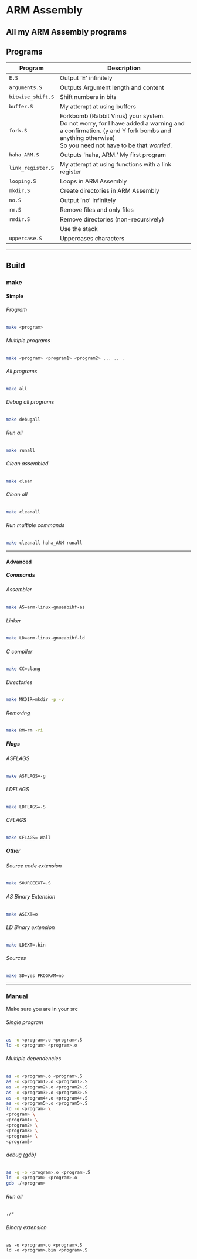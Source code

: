 # ARM Assembly
All my ARM Assembly programs
---
## Programs
<table>
<thead>
	<tr>
		<th>Program</th>
		<th>Description</th>
	</tr>
</thead>
<tbody>
	<tr>
		<td>
			<code>E.S</code>
		</td>
    		<td>Output 'E' infinitely</td>
	</tr>
	<tr>
		<td>
			<code>arguments.S</code>
		</td>
		<td>Outputs Argument length and content</td>
	</tr>
	<tr>
		<td>
			<code>bitwise_shift.S</code>
		</td>
		<td>Shift numbers in bits</td>
	</tr>
	<tr>
		<td>
			<code>buffer.S</code>
		</td>
		<td>My attempt at using buffers</td>
	</tr>
	<tr>
		<td>
			<code>fork.S</code>
		</td>
		<td>
			Forkbomb (Rabbit Virus) your system.<br>Do not worry, for I have added a warning and a confirmation. (y and Y fork bombs and anything otherwise)<br> So you need not have to be that <em>worried</em>.
		</td>
	</tr>
	<tr>
		<td>
			<code>haha_ARM.S</code>
		</td>
		<td>Outputs 'haha, ARM.' My first program</td>
	</tr>
	<tr>
		<td>
			<code>link_register.S</code>
		</td>
		<td>My attempt at using functions with a link register</td>
	</tr>
	<tr>
		<td>
			<code>looping.S</code>
		</td>
    		<td>Loops in ARM Assembly</td>
	</tr>
	<tr>
		<td>
			<code>mkdir.S</code>
		</td>
    		<td>Create directories in ARM Assembly</td>
	</tr>
	<tr>
		<td>
			<code>no.S</code>
		</td>
		<td>Output 'no' infinitely</td>
	</tr>
	<tr>
		<td>
			<code>rm.S</code>
		</td>
		<td>Remove files and only files</td>
	</tr>
	<tr>
		<td>
			<code>rmdir.S</code>
		</td>
		<td>Remove directories (non-recursively)</td>
	</tr>
	<tr>
		<td>
			<codestack.S</code>
		</td>
		<td>Use the stack</td>
	</tr>
	<tr>
		<td>
			<code>uppercase.S</code>
		</td>
		<td>Uppercases characters</td>
	</tr>
</tbody>
</table>

---
## Build
### make
#### Simple
###### Program
```bash
make <program>
```

###### Multiple programs
```bash
make <program> <program1> <program2> ... .. .
```

###### All programs
```bash
make all
```

###### Debug all programs
```bash
make debugall
```

###### Run all
```bash
make runall
```

###### Clean assembled
```bash
make clean
```

###### Clean all
```bash
make cleanall
```

###### Run multiple commands
```bash
make cleanall haha_ARM runall
```

----
#### Advanced
##### Commands
###### Assembler
```bash
make AS=arm-linux-gnueabihf-as
```

###### Linker
```bash
make LD=arm-linux-gnueabihf-ld
```

###### C compiler
```bash
make CC=clang
```

###### Directories
```bash
make MKDIR=mkdir -p -v
```

###### Removing
```bash
make RM=rm -ri
```
##### Flags
###### ASFLAGS
```bash
make ASFLAGS=-g
```

###### LDFLAGS
```bash
make LDFLAGS=-S
```

###### CFLAGS
```bash
make CFLAGS=-Wall
```
##### Other
###### Source code extension
```bash
make SOURCEEXT=.S
```
###### AS Binary Extension
```bash
make ASEXT=o
```
###### LD Binary extension
```bash
make LDEXT=.bin
```
###### Sources
```bash
make SD=yes PROGRAM=no
```
---
### Manual
Make sure you are in your src
###### Single program
```bash
as -o <program>.o <program>.S
ld -o <program> <program>.o
```

###### Multiple dependencies
```bash
as -o <program>.o <program>.S
as -o <program1>.o <program1>.S
as -o <program2>.o <program2>.S
as -o <program3>.o <program3>.S
as -o <program4>.o <program4>.S
as -o <program5>.o <program5>.S
ld -o <program> \
<program> \
<program1> \
<program2> \
<program3> \
<program4> \
<program5>
```

###### debug (gdb)
```bash
as -g -o <program>.o <program>.S
ld -o <program> <program>.o
gdb ./<program>
```

###### Run all
```bash
./*
```

###### Binary extension
```
as -o <program>.o <program>.S
ld -o <program>.bin <program>.S
```
